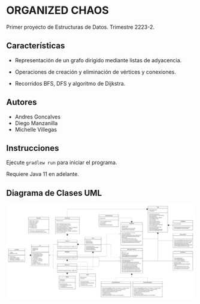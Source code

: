 # ORGANIZED CHAOS

Primer proyecto de Estructuras de Datos. Trimestre 2223-2.

## Características

* Representación de un grafo dirigido mediante listas de adyacencia.

* Operaciones de creación y eliminación de vértices y conexiones.

* Recorridos BFS, DFS y algoritmo de Dijkstra.

## Autores

* Andres Goncalves
* Diego Manzanilla
* Michelle Villegas

## Instrucciones

Ejecute `gradlew run` para iniciar el programa.

Requiere Java 11 en adelante.

## Diagrama de Clases UML

![Diagrama de clases](diagrama-de-clases.png)